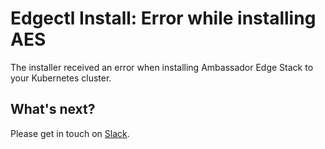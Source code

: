 # Edgectl Install: Error while installing AES

The installer received an error when installing Ambassador Edge Stack to your Kubernetes cluster.

## What's next?

Please get in touch on [Slack](http://d6e.co/slack).
